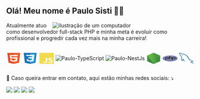 ## Olá! Meu nome é Paulo Sisti 👋🏻

<img src="https://raw.githubusercontent.com/MicaelliMedeiros/micaellimedeiros/master/image/computer-illustration.png" alt="ilustração de um computador" min-width="350px" max-width="400px" width="380px" align="right">

Atualmente atuo como desenvolvedor full-stack PHP e minha meta é evoluir como profissional e progredir cada vez mais na minha carreira!

<div style="display: inline_block"><br>
  <img align="center" alt="Paulo-HTML" height="30" width="40" src="https://raw.githubusercontent.com/devicons/devicon/master/icons/html5/html5-original.svg">
  <img align="center" alt="Paulo-CSS" height="30" width="40" src="https://raw.githubusercontent.com/devicons/devicon/master/icons/css3/css3-original.svg">
  <img align="center" alt="Paulo-Js" height="30" width="40" src="https://raw.githubusercontent.com/devicons/devicon/master/icons/javascript/javascript-plain.svg" style="max-width:100%;">
  <img align="center" alt="Paulo-TypeScript" height="30" width="40" src="https://cdn.jsdelivr.net/gh/devicons/devicon/icons/typescript/typescript-original.svg"style="max-width:100%;"> 
  <img align="center" alt="Paulo-NestJs" height="30" width="40" src="https://cdn.jsdelivr.net/gh/devicons/devicon/icons/nestjs/nestjs-plain.svg"style="max-width:100%;">
  <img align="center" alt="Paulo-Node" height="30" width="40" src="https://raw.githubusercontent.com/devicons/devicon/master/icons/nodejs/nodejs-original.svg" style="max-width:100%;">
  <img align="center" alt="Paulo-PHP" height="30" width="40" src="https://raw.githubusercontent.com/devicons/devicon/master/icons/php/php-original.svg">
  <img align="center" alt="Paulo-MySQL" height="30" width="40" src="https://raw.githubusercontent.com/devicons/devicon/master/icons/mysql/mysql-original.svg">
</div>
  
  ##

 <p align="left">
  💌 Caso queira entrar em contato, aqui estão minhas redes sociais: ⤵️
</p>
<div> 
  <a href = "https://instagram.com/paulosisti" target="_blank"><img src="https://img.shields.io/badge/Instagram-E4405F?style=for-the-badge&logo=instagram&logoColor=white" target="_blank"></a>
  <a href = "mailto:paulo.sisti2@gmail.com"><img src="https://img.shields.io/badge/Gmail-D14836?style=for-the-badge&logo=gmail&logoColor=white" target="_blank"></a>
  <a href = "https://api.whatsapp.com/send?phone=5551998082598&text=Ol%C3%A1,%20tudo%20bem?%0AEncontrei%20seu%20perfil%20no%20Github%20e%20gostaria%20de%20conversar%20com%20voc%C3%AA"><img src="https://img.shields.io/badge/-WhatsApp-25d366?style=for-the-badge&logo=whatsapp&logoColor=white" target="_blank"></a>
  <a href = "https://www.linkedin.com/in/paulosisti" target="_blank"><img src="https://img.shields.io/badge/LinkedIn-0077B5?style=for-the-badge&logo=linkedin&logoColor=white" target="_blank"></a>  
</div>
